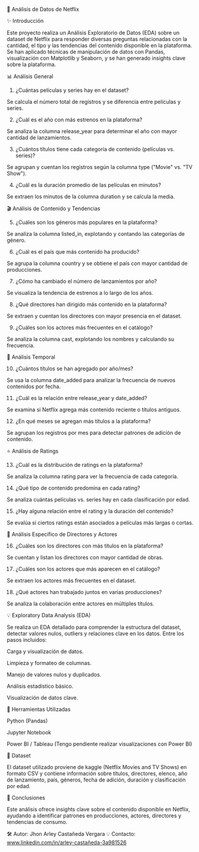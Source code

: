 🌟 Análisis de Datos de Netflix

✨ Introducción

Este proyecto realiza un Análisis Exploratorio de Datos (EDA) sobre un dataset de Netflix para responder diversas preguntas relacionadas con la cantidad, el tipo y las tendencias del contenido disponible en la plataforma. Se han aplicado técnicas de manipulación de datos con Pandas, visualización con Matplotlib y Seaborn, y se han generado insights clave sobre la plataforma.

📊 Análisis General

1. ¿Cuántas películas y series hay en el dataset?

Se calcula el número total de registros y se diferencia entre películas y series.

2. ¿Cuál es el año con más estrenos en la plataforma?

Se analiza la columna release_year para determinar el año con mayor cantidad de lanzamientos.

3. ¿Cuántos títulos tiene cada categoría de contenido (películas vs. series)?

Se agrupan y cuentan los registros según la columna type ("Movie" vs. "TV Show").

4. ¿Cuál es la duración promedio de las películas en minutos?

Se extraen los minutos de la columna duration y se calcula la media.

🎬 Análisis de Contenido y Tendencias

5. ¿Cuáles son los géneros más populares en la plataforma?

Se analiza la columna listed_in, explotando y contando las categorías de género.

6. ¿Cuál es el país que más contenido ha producido?

Se agrupa la columna country y se obtiene el país con mayor cantidad de producciones.

7. ¿Cómo ha cambiado el número de lanzamientos por año?

Se visualiza la tendencia de estrenos a lo largo de los años.

8. ¿Qué directores han dirigido más contenido en la plataforma?

Se extraen y cuentan los directores con mayor presencia en el dataset.

9. ¿Cuáles son los actores más frecuentes en el catálogo?

Se analiza la columna cast, explotando los nombres y calculando su frecuencia.

📅 Análisis Temporal

10. ¿Cuántos títulos se han agregado por año/mes?

Se usa la columna date_added para analizar la frecuencia de nuevos contenidos por fecha.

11. ¿Cuál es la relación entre release_year y date_added?

Se examina si Netflix agrega más contenido reciente o títulos antiguos.

12. ¿En qué meses se agregan más títulos a la plataforma?

Se agrupan los registros por mes para detectar patrones de adición de contenido.

⭐ Análisis de Ratings

13. ¿Cuál es la distribución de ratings en la plataforma?

Se analiza la columna rating para ver la frecuencia de cada categoría.

14. ¿Qué tipo de contenido predomina en cada rating?

Se analiza cuántas películas vs. series hay en cada clasificación por edad.

15. ¿Hay alguna relación entre el rating y la duración del contenido?

Se evalúa si ciertos ratings están asociados a películas más largas o cortas.

🔎 Análisis Específico de Directores y Actores

16. ¿Cuáles son los directores con más títulos en la plataforma?

Se cuentan y listan los directores con mayor cantidad de obras.

17. ¿Cuáles son los actores que más aparecen en el catálogo?

Se extraen los actores más frecuentes en el dataset.

18. ¿Qué actores han trabajado juntos en varias producciones?

Se analiza la colaboración entre actores en múltiples títulos.

💡 Exploratory Data Analysis (EDA)

Se realiza un EDA detallado para comprender la estructura del dataset, detectar valores nulos, outliers y relaciones clave en los datos. Entre los pasos incluidos:

Carga y visualización de datos.

Limpieza y formateo de columnas.

Manejo de valores nulos y duplicados.

Análisis estadístico básico.

Visualización de datos clave.

🔧 Herramientas Utilizadas

Python (Pandas)

Jupyter Notebook 

Power BI / Tableau (Tengo pendiente realizar visualizaciones con Power BI)

📄 Dataset

El dataset utilizado proviene de kaggle (Netflix Movies and TV Shows) en formato CSV y contiene información sobre títulos, directores, elenco, año de lanzamiento, país, géneros, fecha de adición, duración y clasificación por edad.

📖 Conclusiones

Este análisis ofrece insights clave sobre el contenido disponible en Netflix, ayudando a identificar patrones en producciones, actores, directores y tendencias de consumo.

🛠️ Autor: Jhon Arley Castañeda Vergara
💡 Contacto: www.linkedin.com/in/arley-castañeda-3a981526
